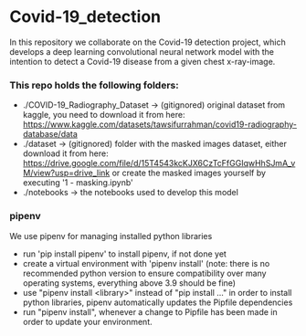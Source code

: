 # Covid-19_detection
In this repository we collaborate on the Covid-19 detection project, which develops a deep learning convolutional neural network model with the intention to detect a Covid-19 disease from a given chest x-ray-image.

### This repo holds the following folders:
* ./COVID-19_Radiography_Dataset -> (gitignored) original dataset from kaggle, you need to download it from here: https://www.kaggle.com/datasets/tawsifurrahman/covid19-radiography-database/data
* ./dataset -> (gitignored) folder with the masked images dataset, either download it from here: https://drive.google.com/file/d/15T4543kcKJX6CzTcFfGGIqwHhSJmA_vM/view?usp=drive_link
or create the masked images yourself by executing '1 - masking.ipynb'
* ./notebooks -> the notebooks used to develop this model

### pipenv
We use pipenv for managing installed python libraries
* run 'pip install pipenv' to install pipenv, if not done yet
* create a virtual environment with 'pipenv install' (note: there is no recommended python version to ensure compatibility over many operating systems, everything above 3.9 should be fine)
* use "pipenv install \<library\>" instead of "pip install ..." in order to install python libraries, pipenv automatically updates the Pipfile dependencies
* run "pipenv install", whenever a change to Pipfile has been made in order to update your environment.